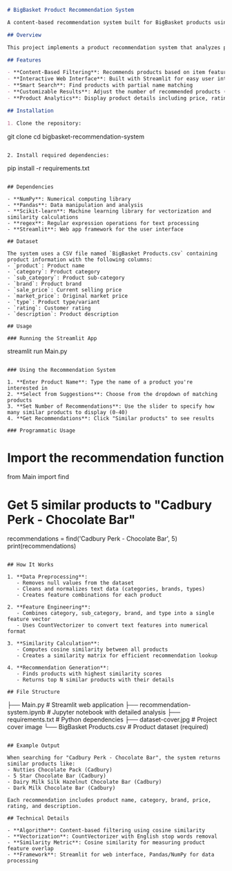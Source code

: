 ```markdown
# BigBasket Product Recommendation System

A content-based recommendation system built for BigBasket products using machine learning techniques to suggest similar items based on product features and categories.

## Overview

This project implements a product recommendation system that analyzes product characteristics including category, sub-category, brand, and type to provide personalized product suggestions. The system uses cosine similarity on TF-IDF vectorized product features to find and recommend similar products.

## Features

- **Content-Based Filtering**: Recommends products based on item features and characteristics
- **Interactive Web Interface**: Built with Streamlit for easy user interaction
- **Smart Search**: Find products with partial name matching
- **Customizable Results**: Adjust the number of recommended products (1-40)
- **Product Analytics**: Display product details including price, rating, and description

## Installation

1. Clone the repository:
```
git clone 
cd bigbasket-recommendation-system
```

2. Install required dependencies:
```
pip install -r requirements.txt
```

## Dependencies

- **NumPy**: Numerical computing library
- **Pandas**: Data manipulation and analysis
- **Scikit-learn**: Machine learning library for vectorization and similarity calculations
- **regex**: Regular expression operations for text processing
- **Streamlit**: Web app framework for the user interface

## Dataset

The system uses a CSV file named `BigBasket Products.csv` containing product information with the following columns:
- `product`: Product name
- `category`: Product category
- `sub_category`: Product sub-category  
- `brand`: Product brand
- `sale_price`: Current selling price
- `market_price`: Original market price
- `type`: Product type/variant
- `rating`: Customer rating
- `description`: Product description

## Usage

### Running the Streamlit App

```
streamlit run Main.py
```

### Using the Recommendation System

1. **Enter Product Name**: Type the name of a product you're interested in
2. **Select from Suggestions**: Choose from the dropdown of matching products
3. **Set Number of Recommendations**: Use the slider to specify how many similar products to display (0-40)
4. **Get Recommendations**: Click "Similar products" to see results

### Programmatic Usage

```
# Import the recommendation function
from Main import find

# Get 5 similar products to "Cadbury Perk - Chocolate Bar"
recommendations = find('Cadbury Perk - Chocolate Bar', 5)
print(recommendations)
```

## How It Works

1. **Data Preprocessing**: 
   - Removes null values from the dataset
   - Cleans and normalizes text data (categories, brands, types)
   - Creates feature combinations for each product

2. **Feature Engineering**:
   - Combines category, sub_category, brand, and type into a single feature vector
   - Uses CountVectorizer to convert text features into numerical format

3. **Similarity Calculation**:
   - Computes cosine similarity between all products
   - Creates a similarity matrix for efficient recommendation lookup

4. **Recommendation Generation**:
   - Finds products with highest similarity scores
   - Returns top N similar products with their details

## File Structure

```
├── Main.py                          # Streamlit web application
├── recommendation-system.ipynb      # Jupyter notebook with detailed analysis
├── requirements.txt                 # Python dependencies
├── dataset-cover.jpg               # Project cover image
└── BigBasket Products.csv          # Product dataset (required)
```

## Example Output

When searching for "Cadbury Perk - Chocolate Bar", the system returns similar products like:
- Nutties Chocolate Pack (Cadbury)
- 5 Star Chocolate Bar (Cadbury) 
- Dairy Milk Silk Hazelnut Chocolate Bar (Cadbury)
- Dark Milk Chocolate Bar (Cadbury)

Each recommendation includes product name, category, brand, price, rating, and description.

## Technical Details

- **Algorithm**: Content-based filtering using cosine similarity
- **Vectorization**: CountVectorizer with English stop words removal
- **Similarity Metric**: Cosine similarity for measuring product feature overlap
- **Framework**: Streamlit for web interface, Pandas/NumPy for data processing



```

